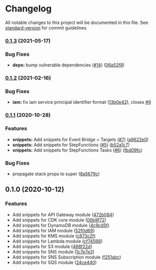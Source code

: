 # Changelog

All notable changes to this project will be documented in this file. See [standard-version](https://github.com/conventional-changelog/standard-version) for commit guidelines.

### [0.1.3](https://github.com/mauricioklein/vscode-cdk-snippets/compare/v0.1.2...v0.1.3) (2021-05-17)


### Bug Fixes

* **deps:** bump vulnerable dependencies ([#14](https://github.com/mauricioklein/vscode-cdk-snippets/issues/14)) ([06a52f8](https://github.com/mauricioklein/vscode-cdk-snippets/commit/06a52f863c7312bbd299cbdf96390c98f81df798))

### [0.1.2](https://github.com/mauricioklein/vscode-cdk-snippets/compare/v0.1.1...v0.1.2) (2021-02-16)


### Bug Fixes

* **iam:** fix iam service principal identifier format ([13b0e42](https://github.com/mauricioklein/vscode-cdk-snippets/commit/13b0e42ab00f4f223ea9b089410d19bae2e4be9d)), closes [#9](https://github.com/mauricioklein/vscode-cdk-snippets/issues/9)

### [0.1.1](https://github.com/mauricioklein/vscode-cdk-snippets/compare/v0.1.0...v0.1.1) (2020-10-28)


### Features

* **snippets:** Add snippets for Event Bridge + Targets ([#7](https://github.com/mauricioklein/vscode-cdk-snippets/issues/7)) ([a9622e0](https://github.com/mauricioklein/vscode-cdk-snippets/commit/a9622e08068b43fd85b65dbe733ae31e02020bb9))
* **snippets:** Add snippets for StepFunctions ([#5](https://github.com/mauricioklein/vscode-cdk-snippets/issues/5)) ([b52a1c7](https://github.com/mauricioklein/vscode-cdk-snippets/commit/b52a1c7693283f1353d062a23922b3bc00faf663))
* **snippets:** Add snippets for StepFunctions Tasks ([#6](https://github.com/mauricioklein/vscode-cdk-snippets/issues/6)) ([fbd09fc](https://github.com/mauricioklein/vscode-cdk-snippets/commit/fbd09fcb82234498375c023ff0fa7feeab7d3db2))


### Bug Fixes

* propagate stack props to super ([8a5679c](https://github.com/mauricioklein/vscode-cdk-snippets/commit/8a5679c74b1083bdd0890c78a276a697ae47d076))

## 0.1.0 (2020-10-12)


### Features

* Add snippets for API Gateway module ([472b084](https://github.com/mauricioklein/vscode-cdk-snippets/commit/472b084e9c679070c0cd81b86b0cea34ed8d6b47))
* Add snippets for CDK core module ([06b9f72](https://github.com/mauricioklein/vscode-cdk-snippets/commit/06b9f721c23043cbe48d39e0e74f30962ef5d32e))
* Add snippets for DynamoDB module ([4c9cd5f](https://github.com/mauricioklein/vscode-cdk-snippets/commit/4c9cd5faf094089ea2ba183524b2f83a5a387c63))
* Add snippets for IAM module ([52f0d69](https://github.com/mauricioklein/vscode-cdk-snippets/commit/52f0d694d12f6eaeee80a861508ba4c69c5a1e8a))
* Add snippets for KMS module ([c873c2f](https://github.com/mauricioklein/vscode-cdk-snippets/commit/c873c2f8322947e8059a358c4ab3da5e05feee9d))
* Add snippets for Lambda module ([cf74566](https://github.com/mauricioklein/vscode-cdk-snippets/commit/cf74566e2f5070dbc8ddff2ec6d04fdc2ef29f5a))
* Add snippets for S3 module ([468f22d](https://github.com/mauricioklein/vscode-cdk-snippets/commit/468f22d4b649712156199aae6ff29e34e8e4db46))
* Add snippets for SNS module ([1c7e7e3](https://github.com/mauricioklein/vscode-cdk-snippets/commit/1c7e7e31dfadb4c7179ffd9cb10a828a4f113a0e))
* Add snippets for SNS Subscription module ([f251abc](https://github.com/mauricioklein/vscode-cdk-snippets/commit/f251abc03e6050931fe206ca061f5fe7141832f4))
* Add snippets for SQS module ([24ce440](https://github.com/mauricioklein/vscode-cdk-snippets/commit/24ce440950554777b3020194c0ecfcba959a1f40))
